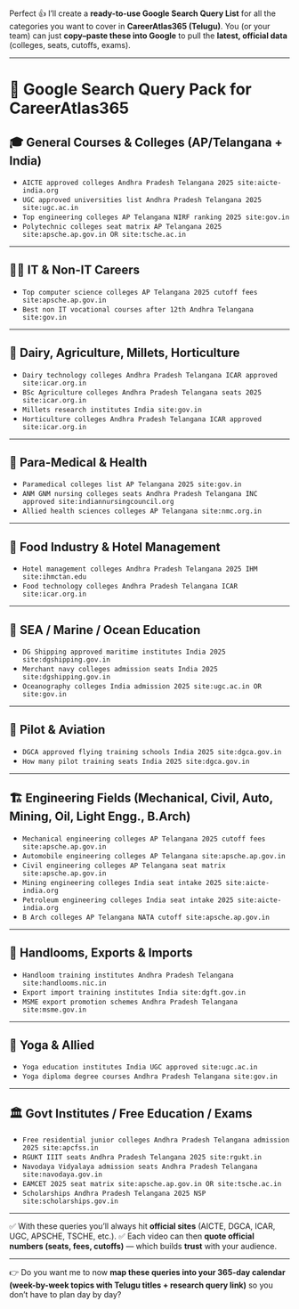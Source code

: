 Perfect 👍
I’ll create a **ready-to-use Google Search Query List** for all the categories you want to cover in **CareerAtlas365 (Telugu)**.
You (or your team) can just **copy–paste these into Google** to pull the **latest, official data** (colleges, seats, cutoffs, exams).

---

# 🔎 Google Search Query Pack for CareerAtlas365

## 🎓 General Courses & Colleges (AP/Telangana + India)

* `AICTE approved colleges Andhra Pradesh Telangana 2025 site:aicte-india.org`
* `UGC approved universities list Andhra Pradesh Telangana 2025 site:ugc.ac.in`
* `Top engineering colleges AP Telangana NIRF ranking 2025 site:gov.in`
* `Polytechnic colleges seat matrix AP Telangana 2025 site:apsche.ap.gov.in OR site:tsche.ac.in`

---

## 🧑‍💻 IT & Non-IT Careers

* `Top computer science colleges AP Telangana 2025 cutoff fees site:apsche.ap.gov.in`
* `Best non IT vocational courses after 12th Andhra Telangana site:gov.in`

---

## 🥛 Dairy, Agriculture, Millets, Horticulture

* `Dairy technology colleges Andhra Pradesh Telangana ICAR approved site:icar.org.in`
* `BSc Agriculture colleges Andhra Pradesh Telangana seats 2025 site:icar.org.in`
* `Millets research institutes India site:gov.in`
* `Horticulture colleges Andhra Pradesh Telangana ICAR approved site:icar.org.in`

---

## 🏥 Para-Medical & Health

* `Paramedical colleges list AP Telangana 2025 site:gov.in`
* `ANM GNM nursing colleges seats Andhra Pradesh Telangana INC approved site:indiannursingcouncil.org`
* `Allied health sciences colleges AP Telangana site:nmc.org.in`

---

## 🏨 Food Industry & Hotel Management

* `Hotel management colleges Andhra Pradesh Telangana 2025 IHM site:ihmctan.edu`
* `Food technology colleges Andhra Pradesh Telangana ICAR site:icar.org.in`

---

## 🌊 SEA / Marine / Ocean Education

* `DG Shipping approved maritime institutes India 2025 site:dgshipping.gov.in`
* `Merchant navy colleges admission seats India 2025 site:dgshipping.gov.in`
* `Oceanography colleges India admission 2025 site:ugc.ac.in OR site:gov.in`

---

## 🛫 Pilot & Aviation

* `DGCA approved flying training schools India 2025 site:dgca.gov.in`
* `How many pilot training seats India 2025 site:dgca.gov.in`

---

## 🏗️ Engineering Fields (Mechanical, Civil, Auto, Mining, Oil, Light Engg., B.Arch)

* `Mechanical engineering colleges AP Telangana 2025 cutoff fees site:apsche.ap.gov.in`
* `Automobile engineering colleges AP Telangana site:apsche.ap.gov.in`
* `Civil engineering colleges AP Telangana seat matrix site:apsche.ap.gov.in`
* `Mining engineering colleges India seat intake 2025 site:aicte-india.org`
* `Petroleum engineering colleges India seat intake 2025 site:aicte-india.org`
* `B Arch colleges AP Telangana NATA cutoff site:apsche.ap.gov.in`

---

## 🧵 Handlooms, Exports & Imports

* `Handloom training institutes Andhra Pradesh Telangana site:handlooms.nic.in`
* `Export import training institutes India site:dgft.gov.in`
* `MSME export promotion schemes Andhra Pradesh Telangana site:msme.gov.in`

---

## 🧘 Yoga & Allied

* `Yoga education institutes India UGC approved site:ugc.ac.in`
* `Yoga diploma degree courses Andhra Pradesh Telangana site:gov.in`

---

## 🏛️ Govt Institutes / Free Education / Exams

* `Free residential junior colleges Andhra Pradesh Telangana admission 2025 site:apcfss.in`
* `RGUKT IIIT seats Andhra Pradesh Telangana 2025 site:rgukt.in`
* `Navodaya Vidyalaya admission seats Andhra Pradesh Telangana site:navodaya.gov.in`
* `EAMCET 2025 seat matrix site:apsche.ap.gov.in OR site:tsche.ac.in`
* `Scholarships Andhra Pradesh Telangana 2025 NSP site:scholarships.gov.in`

---

✅ With these queries you’ll always hit **official sites** (AICTE, DGCA, ICAR, UGC, APSCHE, TSCHE, etc.).
✅ Each video can then **quote official numbers (seats, fees, cutoffs)** — which builds **trust** with your audience.

---

👉 Do you want me to now **map these queries into your 365-day calendar (week-by-week topics with Telugu titles + research query link)** so you don’t have to plan day by day?
